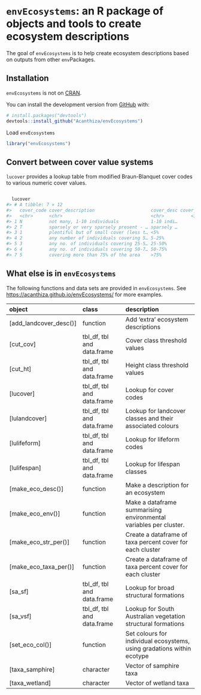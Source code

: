 
<!-- README.md is generated from README.Rmd. Please edit that file -->

# `envEcosystems`: an R package of objects and tools to create ecosystem descriptions

<!-- badges: start -->
<!-- badges: end -->

The goal of `envEcosystems` is to help create ecosystem descriptions
based on outputs from other `env`Packages.

## Installation

`envEcosystems` is not on [CRAN](https://CRAN.R-project.org).

You can install the development version from
[GitHub](https://github.com/) with:

``` r
# install.packages("devtools")
devtools::install_github("Acanthiza/envEcosystems")
```

Load `envEcosystems`

``` r
library("envEcosystems")
```

## Convert between cover value systems

`lucover` provides a lookup table from modified Braun-Blanquet cover
codes to various numeric cover values.

``` r

  lucover
#> # A tibble: 7 × 12
#>   cover_code cover_description                     cover_desc cover_seq cover_1 cover_2 cover_3 cover_4    pa cover_mid cover_max cover_min
#>   <chr>      <chr>                                 <chr>          <int>   <int>   <dbl>   <dbl>   <dbl> <int>     <dbl>     <dbl>     <dbl>
#> 1 N          not many, 1-10 individuals            1-10 indi…        13       1    0.02    0.01    0.01     1     0.01       0.01      0   
#> 2 T          sparsely or very sparsely present - … sparsely …        11       2    0.01    0.5     0.1      1     0.015      0.02      0.01
#> 3 1          plentiful but of small cover (less t… <5%                9       3    0.03    1       1        1     0.025      0.05      0.02
#> 4 2          any number of individuals covering 5… 5-25%              7       4    0.05    2       2        1     0.15       0.25      0.05
#> 5 3          any no. of individuals covering 25-5… 25-50%             5       5    0.25    3       3        1     0.375      0.5       0.25
#> 6 4          any no. of individuals covering 50-7… 50-75%             3       6    0.5     4       4        1     0.625      0.75      0.5 
#> 7 5          covering more than 75% of the area    >75%               1       7    0.75    5       5        1     0.875      1         0.75
```

## What else is in `envEcosystems`

The following functions and data sets are provided in `envEcosystems`.
See <https://acanthiza.github.io/envEcosystems/> for more examples.

| object                   | class                      | description                                                            |
|:-------------------------|:---------------------------|:-----------------------------------------------------------------------|
| \[add_landcover_desc()\] | function                   | Add ‘extra’ ecosystem descriptions                                     |
| \[cut_cov\]              | tbl_df, tbl and data.frame | Cover class threshold values                                           |
| \[cut_ht\]               | tbl_df, tbl and data.frame | Height class threshold values                                          |
| \[lucover\]              | tbl_df, tbl and data.frame | Lookup for cover codes                                                 |
| \[lulandcover\]          | tbl_df, tbl and data.frame | Lookup for landcover classes and their associated colours              |
| \[lulifeform\]           | tbl_df, tbl and data.frame | Lookup for lifeform codes                                              |
| \[lulifespan\]           | tbl_df, tbl and data.frame | Lookup for lifespan classes                                            |
| \[make_eco_desc()\]      | function                   | Make a description for an ecosystem                                    |
| \[make_eco_env()\]       | function                   | Make a dataframe summarising environmental variables per cluster.      |
| \[make_eco_str_per()\]   | function                   | Create a dataframe of taxa percent cover for each cluster              |
| \[make_eco_taxa_per()\]  | function                   | Create a dataframe of taxa percent cover for each cluster              |
| \[sa_sf\]                | tbl_df, tbl and data.frame | Lookup for broad structural formations                                 |
| \[sa_vsf\]               | tbl_df, tbl and data.frame | Lookup for South Australian vegetation structural formations           |
| \[set_eco_col()\]        | function                   | Set colours for individual ecosystems, using gradations within ecotype |
| \[taxa_samphire\]        | character                  | Vector of samphire taxa                                                |
| \[taxa_wetland\]         | character                  | Vector of wetland taxa                                                 |
